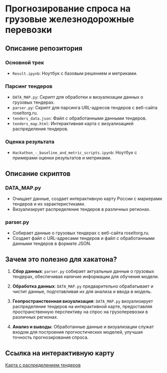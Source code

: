 # Прогнозирование спроса на грузовые железнодорожные перевозки

## Описание репозитория

### Основной трек
- `Result.ipynb`: Ноутбук с базовым решением и метриками.

### Парсинг тендеров
- `DATA_MAP.py`: Скрипт для обработки и визуализации данных о грузовых тендерах.
- `parser.py`: Скрипт для парсинга URL-адресов тендеров с веб-сайта roseltorg.ru.
- `tenders_data.json`: Файл с обработанными данными тендеров.
- `tenders_map.html`: Интерактивная карта с визуализацией распределения тендеров.
  
### Оценка результата
- `Hackathon_-_baseline_and_metric_scripts.ipynb`: Ноутбук с примерами оценки результатов и метриками.

## Описание скриптов

### DATA_MAP.py
- Очищает данные, создает интерактивную карту России с маркерами тендеров и их характеристиками.
- Визуализирует распределение тендеров в различных регионах.

### parser.py
- Собирает данные о грузовых тендерах с веб-сайта roseltorg.ru.
- Создает файл с URL-адресами тендеров и файл с обработанными данными тендеров в формате JSON.

## Зачем это полезно для хакатона?

1. **Сбор данных**: `parser.py` собирает актуальные данные о грузовых тендерах, обеспечивая наличие информации для обучения модели.

2. **Обработка данных**: `DATA_MAP.py` предварительно обрабатывает и чистит данные, подготавливая их для анализа и ввода в модель.

3. **Геопространственная визуализация**: `DATA_MAP.py` визуализирует распределение тендеров на интерактивной карте, предоставляя пространственную перспективу на спрос на грузоперевозки в различных регионах.

4. **Анализ и выводы**: Обработанные данные и визуализации служат входом для построения прогностических моделей, улучшая точность прогнозирования спроса.

## Ссылка на интерактивную карту
[Карта с распределением тендеров](https://data-wagon.vercel.app/)

